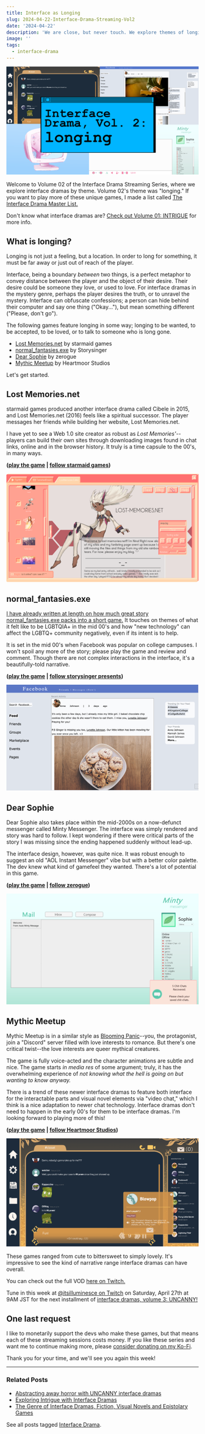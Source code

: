 ```yaml
---
title: Interface as Longing
slug: 2024-04-22-Interface-Drama-Streaming-Vol2
date: '2024-04-22'
description: 'We are close, but never touch. We explore themes of longing in interface dramas.'
image: ''
tags:
  - interface-drama
---
```


![Interface Drama, Vol. 2: longing. Shows screenshots of different interfaces.](interfacedrama-vol2-thumb.png)

Welcome to Volume 02 of the Interface Drama Streaming Series, where we explore interface dramas by theme. Volume 02's theme was "longing." If you want to play more of these unique games, I made a list called [The Interface Drama Master List.](https://illuminesce.net/interface-drama)

Don't know what interface dramas are? [Check out Volume 01: INTRIGUE](/blog/posts/2024-04-18-Interface-Drama-Streaming-Vol1/) for more info.

## What is longing?

Longing is not just a feeling, but a location. In order to long for something, it must be far away or just out of reach of the player.

Interface, being a boundary _between_ two things, is a perfect metaphor to convey distance between the player and the object of their desire. Their desire could be someone they love, or used to love. For interface dramas in the mystery genre, perhaps the player desires the truth, or to unravel the mystery. Interface can obfuscate confessions; a person can hide behind their computer and say one thing ("Okay..."), but mean something different ("Please, don't go").

The following games feature longing in some way; longing to be wanted, to be accepted, to be loved, or to talk to someone who is long gone.

- [Lost Memories.net](https://starmaidgames.itch.io/lostmemoriesdotnet) by starmaid games
- [normal\_fantasies.exe](https://storysinger-presents.itch.io/normal-fantasies) by Storysinger
- [Dear Sophie](https://zerogue.itch.io/dear-sophie) by zerogue
- [Mythic Meetup](https://heartmoorstudios.itch.io/mythic-meetup) by Heartmoor Studios

Let's get started.

## Lost Memories.net

starmaid games produced another interface drama called Cibele in 2015, and Lost Memories.net (2016) feels like a spiritual successor. The player messages her friends while building her website, Lost Memories.net.

I have yet to see a Web 1.0 site creator as robust as _Lost Memories'_\--players can build their own sites through downloading images found in chat links, online and in the browser history. It truly is a time capsule to the 00's, in many ways.

**([play the game](https://starmaidgames.itch.io/lostmemoriesdotnet) | [follow starmaid games](https://starmaidgames.itch.io/))**

![Your homepage, fully customizeable.](id02-lostmemories.png)

## normal_fantasies.exe

[I have already written at length on how much great story normal\_fantasies.exe packs into a short game.](/blog/posts/2023-10-27-I-have-to-talk-to-you-about-normalfantasies/) It touches on themes of what it felt like to be LGBTQIA+ in the mid 00's and how "new technology" can affect the LGBTQ+ community negatively, even if its intent is to help.

It is set in the mid 00's when Facebook was popular on college campuses. I won't spoil any more of the story; please play the game and review and comment. Though there are not complex interactions in the interface, it's a beautifully-told narrative.

**([play the game](https://storysinger-presents.itch.io/normal-fantasies) | [follow storysinger presents](https://storysinger-presents.itch.io/))**

![Retro-era Facebook, where you meet your girlfriend online.](id02-normalfantasies.png)

## Dear Sophie

Dear Sophie also takes place within the mid-2000s on a now-defunct messenger called Minty Messenger. The interface was simply rendered and story was hard to follow. I kept wondering if there were critical parts of the story I was missing since the ending happened suddenly without lead-up.

The interface design, however, was quite nice. It was robust enough to suggest an old "AOL Instant Messenger" vibe but with a better color palette. The dev knew what kind of gamefeel they wanted. There's a lot of potential in this game.

**([play the game](https://zerogue.itch.io/dear-sophie) | [follow zerogue](https://twitter.com/zerouge))**

![An interface called Minty Messenger. You have just recovered some chit-chats and messages.](id02-dearsophie.png)

## Mythic Meetup

Mythic Meetup is in a similar style as [Blooming Panic](https://robobarbie.itch.io/blooming-panic)--you, the protagonist, join a "Discord" server filled with love interests to romance. But there's one critical twist--the love interests are queer mythical creatures.

The game is fully voice-acted and the character animations are subtle and nice. The game starts _in media res_ of some argument; truly, it has the overwhelming experience of _not knowing what the hell is going on but wanting to know anyway._

There is a trend of these newer interface dramas to feature both interface for the interactable parts and visual novel elements via "video chat," which I think is a nice adaptation to newer chat technology. Interface dramas don't need to happen in the early 00's for them to be interface dramas. I'm looking forward to playing more of this!

**([play the game](https://heartmoorstudios.itch.io/mythic-meetup) | [follow Heartmoor Studios](https://linktr.ee/heartmoorstudios))**

![The rambunctious discord messages of Mythic Meetup.](id02-mythicmeetup.png)

These games ranged from cute to bittersweet to simply lovely. It's impressive to see the kind of narrative range interface dramas can have overall.

You can check out the full VOD [here on Twitch.](https://www.twitch.tv/videos/2127302764)

Tune in this week at [@itsilluminesce on Twitch](https://www.twitch.tv/itsilluminesce) on Saturday, April 27th at 9AM JST for the next installment of [interface dramas, volume 3: UNCANNY!](/blog/posts/2024-05-11-Interface-Drama-Streaming-Vol3/)

## One last request

I like to monetarily support the devs who make these games, but that means each of these streaming sessions costs money. If you like these series and want me to continue making more, please [consider donating on my Ko-Fi](https://ko-fi.com/illuminesce).

Thank you for your time, and we'll see you again this week!

---

### Related Posts

- [Abstracting away horror with UNCANNY interface dramas](/blog/posts/2024-05-11-Interface-Drama-Streaming-Vol3/)
- [Exploring Intrigue with Interface Dramas](/blog/posts/2024-04-22-Interface-Drama-Streaming-Vol1/)
- [The Genre of Interface Dramas, Fiction, Visual Novels and Epistolary Games](/blog/posts/2023-08-22-Interface-Drama/)

See all posts tagged [Interface Drama](/tags/interface-drama/).
